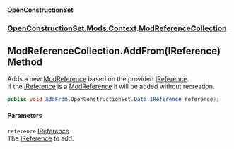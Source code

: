 #### [OpenConstructionSet](index.md 'index')
### [OpenConstructionSet.Mods.Context](index.md#OpenConstructionSet_Mods_Context 'OpenConstructionSet.Mods.Context').[ModReferenceCollection](f6RRzzsjVUCH3ptIqc2CWw.md 'OpenConstructionSet.Mods.Context.ModReferenceCollection')
## ModReferenceCollection.AddFrom(IReference) Method
Adds a new [ModReference](jj79_XszCKG+reGyMG6mKQ.md 'OpenConstructionSet.Mods.ModReference') based on the provided [IReference](vKi1zmew+odEqSm8IGr+UQ.md 'OpenConstructionSet.Data.IReference').  
If the [IReference](vKi1zmew+odEqSm8IGr+UQ.md 'OpenConstructionSet.Data.IReference') is a [ModReference](jj79_XszCKG+reGyMG6mKQ.md 'OpenConstructionSet.Mods.ModReference') it will be added without recreation.  
```csharp
public void AddFrom(OpenConstructionSet.Data.IReference reference);
```
#### Parameters
<a name='OpenConstructionSet_Mods_Context_ModReferenceCollection_AddFrom(OpenConstructionSet_Data_IReference)_reference'></a>
`reference` [IReference](vKi1zmew+odEqSm8IGr+UQ.md 'OpenConstructionSet.Data.IReference')  
The [IReference](vKi1zmew+odEqSm8IGr+UQ.md 'OpenConstructionSet.Data.IReference') to add.
  
